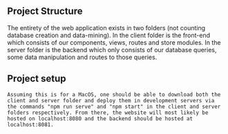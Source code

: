 ## Project Structure

The entirety of the web application exists in two folders (not counting database creation and data-mining). In the client folder is the front-end which consists of our components, views, routes and store modules. In the server folder is the backend which only consists of our database queries, some data manipulation and routes to those queries.


## Project setup
```
Assuming this is for a MacOS, one should be able to download both the client and server folder and deploy them in development servers via the commands "npm run serve" and "npm start" in the client and server folders respectively. From there, the website will most likely be hosted on localhost:8080 and the backend should be hosted at localhost:8081.